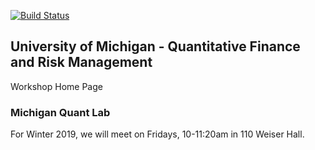 [![Build Status](https://travis-ci.org/israeldi/friday-workshop.svg?branch=master)](https://travis-ci.org/israeldi/quantlab)

## University of Michigan - Quantitative Finance and Risk Management
Workshop Home Page

### Michigan Quant Lab
For Winter 2019, we will meet on Fridays, 10-11:20am in 110 Weiser Hall.

